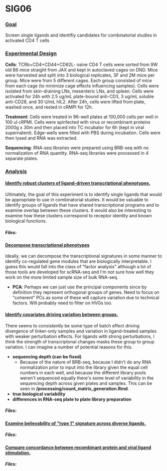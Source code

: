 # SIG06

### <ins>Goal<ins>
Screen single ligands and identifiy candidates for combinatorial studies in activated CD4 T cells

### <ins>Experimental Design<ins>
**Cells**: TCRb+CD4+CD44+CD62L- naive CD4 T cells were sorted from 9W old B6 mice straight from JAX and kept in autoclaved cages on DND. Mice were harvested and split into 3 biological replicates, 3F and 2M mice per group. Mice were from 5 different cages. Each group consisted of mice from each cage (to minimize cage effects influencing samples). Cells were isolated from skin-draining LNs, mesenteric LNs, and spleen. Cells were activated for 24h with 2.5 ug/mL plate-bound anti-CD3, 3 ug/mL soluble anti-CD28, and 30 U/mL hIL2. After 24h, cells were lifted from plate, washed once, and rested in cRMPI for 12h.

**Treatment**: Cells were treated in 96-well plates at 100,000 cells per well in 100 ul cRPMI. Cells were spinfected with virus or recombinant proteins 2000g x 30m and then placed into TC incubator for 6h (kept in viral supernatent). Edge-wells were filled with PBS during incubation. Cells were then lysed and RNA was extracted. 

**Sequencing**: RNA-seq libraries were prepared using BRB-seq with no normalization of RNA quantity. RNA-seq libraries were processed in 4 separate plates.

### <ins>Analysis<ins>
#### <ins>Identify robust clusters of ligand-driven transcriptional phenotypes.<ins>
Ultimately, the goal of this experiment is to identify single ligands that would be appropriate to use in combinatorial studies. It would be valuable to identify groups of ligands that have shared transcriptional programs and to examine overlap between these clusters. It would also be interesting to examine how these clusters correspond to receptor identity and known biological functions.
##### Files:

#### <ins>Decompose transcriptional phenotypes<ins>
Ideally, we can decompose the transcriptional signatures in some manner to identify co-regulated gene modules that are biologically interpretable. I guess this would fall into the class of "factor analysis" although a lot of those tools are developed for scRNA-seq and I'm not sure how well they work on the more limited sample size of bulk RNA-seq.
* **PCA**: Perhaps we can just use the principal components since by definition they represent orthogonal groups of genes. Need to focus on "coherent" PCs as some of these will capture variation due to technical factors. Will probably need to filter on HVGs too.

#### <ins>Identify covariates driving variation between groups.<ins>
There seems to consistently be some type of batch effect driving divergence of linker-only samples and variation in ligand-treated samples with weaker perturbation effects. For ligands with strong perturbations, I think the strength of transcriptonal changes masks these group to group variation. I can imagine a number of potential reasons for this.
* **sequencing depth (can be fixed)**
  * Because of the nature of BRB-seq, because I didn't do any RNA normalization prior to input into the library given the equal cell numbers in each well, and because the different library pools weren't sequenced equally there's some level of variability in the sequencing depth across given plates and samples. This can be seen in **/processing/count_matrix_generation.Rmd**.
* **true biological variability**
* **differences in RNA-seq plate to plate library preparation**

##### Files:  

#### <ins>Examine believability of "type 1" signature across diverse ligands.<ins>

##### Files:  

#### <ins>Compare concordance between recombinant protein and viral ligand stimulation.<ins>

##### Files:

